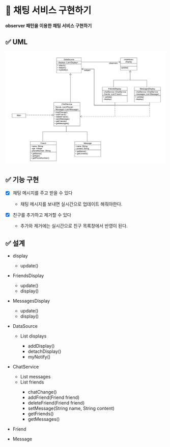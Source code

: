 # 📨 채팅 서비스 구현하기
**observer 패턴을 이용한 채팅 서비스 구현하기**

## ✅ UML
![img.png](img.png)

## ✅ 기능 구현
- [x] 채팅 메시지를 주고 받을 수 있다
  - 채팅 메시지를 보내면 실시간으로 업데이트 해줘야한다.


- [x] 친구를 추가하고 제거할 수 있다
  - 추가와 제거에는 실시간으로 친구 목록창에서 반영이 된다.

## ✅ 설계

- display
    - update()


- FriendsDisplay
  - update()
  - display()


- MessagesDisplay
  - update()
  - display()


- DataSource
  - List<Display> displays
    - addDisplay()
    - detachDisplay()
    - myNotify()


- ChatService
  - List<message> messages
  - List<Friend> friends
    - chatChange()
    - addFriend(Friend friend)
    - deleteFriend(Friend friend)
    - setMessage(String name, String content)
    - getFriends()
    - getMessages()
   

- Friend



- Message
